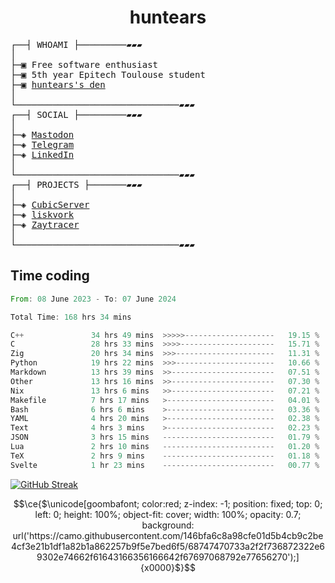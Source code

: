 <h1 align="center">
huntears
</h1>
<!-- <p align="center">
<img src=https://huntears.com/img/pfp.webp width=30%/>
</p>
<style>
img {
    border-radius: 50%;
}
</style> -->
<pre>
┌──┤ WHOAMI ├─────────▰▰▰
│
├─▣ Free software enthusiast
├─▣ 5th year Epitech Toulouse student
├─▣ <a href="https://huntears.com/">huntears's den</a>
│
└───────────────────────────────▰▰▰
┌──┤ SOCIAL ├─────────▰▰▰
│
├─◈ <a href="https://fosstodon.org/@huntears">Mastodon</a>
├─◈ <a href="https://t.me/huntears">Telegram</a>
├─◈ <a href="https://www.linkedin.com/in/alexandre-flion">LinkedIn</a>
│
└───────────────────────────────▰▰▰
┌──┤ PROJECTS ├───────▰▰▰
│
├─◈ <a href="https://github.com/CubicMC/cubic-server">CubicServer</a>
├─◈ <a href="https://github.com/Epitech/B-AIA-500_liskvork">liskvork</a>
├─◈ <a href="https://github.com/Miou-zora/Zaytracer">Zaytracer</a>
│
└───────────────────────────────▰▰▰
</pre>

## Time coding

<!--START_SECTION:wakatime-->

```rust
From: 08 June 2023 - To: 07 June 2024

Total Time: 168 hrs 34 mins

C++               34 hrs 49 mins  >>>>>--------------------   19.15 %
C                 28 hrs 33 mins  >>>>---------------------   15.71 %
Zig               20 hrs 34 mins  >>>----------------------   11.31 %
Python            19 hrs 22 mins  >>>----------------------   10.66 %
Markdown          13 hrs 39 mins  >>-----------------------   07.51 %
Other             13 hrs 16 mins  >>-----------------------   07.30 %
Nix               13 hrs 6 mins   >>-----------------------   07.21 %
Makefile          7 hrs 17 mins   >------------------------   04.01 %
Bash              6 hrs 6 mins    >------------------------   03.36 %
YAML              4 hrs 20 mins   >------------------------   02.38 %
Text              4 hrs 3 mins    >------------------------   02.23 %
JSON              3 hrs 15 mins   -------------------------   01.79 %
Lua               2 hrs 10 mins   -------------------------   01.20 %
TeX               2 hrs 9 mins    -------------------------   01.18 %
Svelte            1 hr 23 mins    -------------------------   00.77 %
```

<!--END_SECTION:wakatime-->

[![GitHub Streak](https://streak-stats.demolab.com?user=huntears)](https://git.io/streak-stats)

```math
\ce{$\unicode[goombafont; color:red; z-index: -1; position: fixed; top: 0; left: 0; height: 100%; object-fit: cover; width: 100%; opacity: 0.7; background: url('https://camo.githubusercontent.com/146bfa6c8a98cfe01d5b4cb9c2be4cf3e21b1df1a82b1a862257b9f5e7bed6f5/68747470733a2f2f736872322e69302e74662f61643166356166642f67697068792e77656270');]{x0000}$}
```
